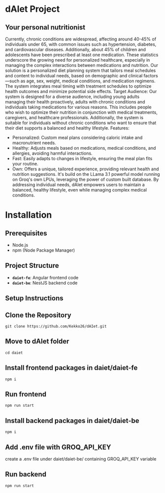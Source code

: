 # dAIet Project

## Your personal nutritionist

Currently, chronic conditions are widespread, affecting around 40-45% of individuals under 65, with common issues such as hypertension, diabetes, and cardiovascular diseases. Additionally, about 45% of children and adolescents have been prescribed at least one medication. These statistics underscore the growing need for personalized healthcare, especially in managing the complex interactions between medications and nutrition.
Our solution is a personalized diet planning system that tailors meal schedules and content to individual needs, based on demographic and clinical factors—such as age, sex, weight, medical conditions, and medication regimens. The system integrates meal timing with treatment schedules to optimize health outcomes and minimize potential side effects.
Target Audience:
Our system is designed for a diverse audience, including young adults managing their health proactively, adults with chronic conditions and individuals taking medications for various reasons. This includes people who wish to optimize their nutrition in conjunction with medical treatments, caregivers, and healthcare professionals. Additionally, the system is suitable for individuals without chronic conditions who want to ensure that their diet supports a balanced and healthy lifestyle. 
Features:
- Personalized: Custom meal plans considering caloric intake and macronutrient needs.
- Healthy: Adjusts meals based on medications, medical conditions, and allergies, avoiding harmful interactions.
- Fast: Easily adapts to changes in lifestyle, ensuring the meal plan fits your routine.
- Own: Offers a unique, tailored experience, providing relevant health and nutrition suggestions.
It's build on the LLama 3.1 powerful model running on Groq's own LPUs, leveraging the power of custom built database.
By addressing individual needs, dAIet empowers users to maintain a balanced, healthy lifestyle, even while managing complex medical conditions.




# Installation
  ## Prerequisites
  - Node.js
  - npm (Node Package Manager)

## Project Structure
- **`daiet-fe`**: Angular frontend code
- **`daiet-be`**: NestJS backend code

## Setup Instructions

## Clone the Repository
    git clone https://github.com/Kekko26/dAIet.git    
## Move to dAIet folder
    cd daiet
## Install frontend packages in daiet/daiet-fe
    npm i
## Run frontend
    npm run start

## Install backend packages in daiet/daiet-be
    npm i
## Add .env file with GROQ_API_KEY
create a .env file under daiet/daiet-be/ containing GROQ_API_KEY variable
## Run backend
    npm run start
